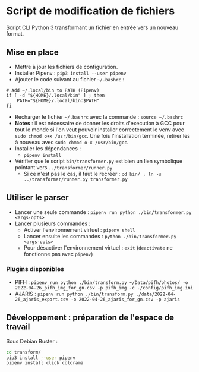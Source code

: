 # Script de modification de fichiers


Script CLI Python 3 transformant un fichier en entrée vers un nouveau format.

## Mise en place

- Mettre à jour les fichiers de configuration.
- Installer Pipenv : ```pip3 install --user pipenv```
- Ajouter le code suivant au fichier `~/.bashrc` :

```
# Add ~/.local/bin to PATH (Pipenv)
if [ -d "${HOME}/.local/bin" ] ; then
    PATH="${HOME}/.local/bin:$PATH"
fi
```

- Recharger le fichier `~/.bashrc` avec la commande : `source ~/.bashrc`
- **Notes** : il est nécessaire de donner les droits d'execution à GCC pour
tout le monde si l'on veut pouvoir installer correctement le venv
avec `sudo chmod o+x /usr/bin/gcc`. Une fois l'installation terminée,
retirer les à nouveau avec  `sudo chmod o-x /usr/bin/gcc`.
- Installer les dépendances :
  - `pipenv install`
- Vérifier que le script `bin/transformer.py` est bien un lien symbolique
pointant vers `../transformer/runner.py`
  - Si ce n'est pas le cas, il faut le recréer :
  `cd bin/ ; ln -s ../transformer/runner.py transformer.py`


## Utiliser le parser

- Lancer une seule commande : `pipenv run python ./bin/transformer.py <args-opts>`
- Lancer plusieurs commandes :
  - Activer l'environnement virtuel : `pipenv shell`
  - Lancer ensuite les commandes : `python ./bin/transformer.py <args-opts>`
  - Pour désactiver l'environnement virtuel :
  `exit` (`deactivate` ne fonctionne pas avec `pipenv`)

### Plugins disponibles

- PIFH : `pipenv run python ./bin/transform.py ~/Data/pifh/photos/ -o 2022-04-26_pifh_img_for_gn.csv -p pifh_img -c ./config/pifh_img.ini`
- AJARIS : `pipenv run python ./bin/transform.py ./data/2022-04-26_ajaris_export.csv -o 2022-04-26_ajaris_for_gn.csv -p ajaris`

## Développement : préparation de l'espace de travail

Sous Debian Buster :
```bash
cd transform/
pip3 install --user pipenv
pipenv install click colorama
```
